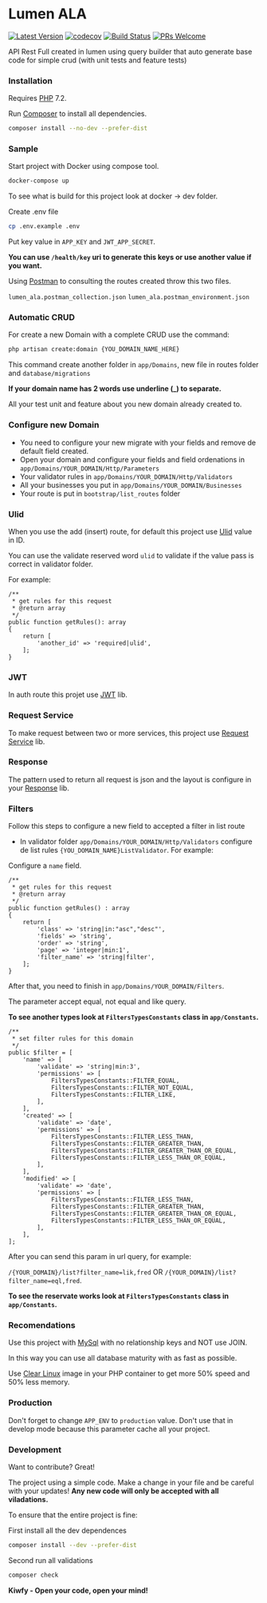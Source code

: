 # Lumen ALA

[![Latest Version](https://img.shields.io/github/v/release/kiwfy/lumen-ala.svg?style=flat-square)](https://github.com/kiwfy/lumen-ala/releases)
[![codecov](https://codecov.io/gh/kiwfy/lumen-ala/branch/master/graph/badge.svg)](https://codecov.io/gh/kiwfy/lumen-ala)
[![Build Status](https://img.shields.io/github/workflow/status/kiwfy/lumen-ala/CI?label=ci%20build&style=flat-square)](https://github.com/kiwfy/lumen-ala/actions?query=workflow%3ACI)
[![PRs Welcome](https://img.shields.io/badge/PRs-welcome-brightgreen.svg?style=flat-square)](http://makeapullrequest.com)

API Rest Full created in lumen using query builder that auto generate base code for simple crud (with unit tests and feature tests)

### Installation

Requires [PHP](https://php.net) 7.2.

Run [Composer](https://getcomposer.org/) to install all dependencies.

```sh
composer install --no-dev --prefer-dist
```

### Sample

Start project with Docker using compose tool.

```sh
docker-compose up
```

To see what is build for this project look at docker -> dev folder.

Create .env file

```sh
cp .env.example .env
```

Put key value in `APP_KEY` and `JWT_APP_SECRET`.

**You can use `/health/key` uri to generate this keys or use another value if you want.**

Using [Postman](https://www.postman.com/downloads/) to consulting the routes created throw this two files.

`lumen_ala.postman_collection.json` 
`lumen_ala.postman_environment.json` 

### Automatic CRUD

For create a new Domain with a complete CRUD use the command:

```sh
php artisan create:domain {YOU_DOMAIN_NAME_HERE}
```

This command create another folder in `app/Domains`, new file in routes folder and `database/migrations`

**If your domain name has 2 words use underline (_) to separate.**

All your test unit and feature about you new domain already created to.

### Configure new Domain

- You need to configure your new migrate with your fields and remove de default field created.
- Open your domain and configure your fields and field ordenations in `app/Domains/YOUR_DOMAIN/Http/Parameters`
- Your validator rules in `app/Domains/YOUR_DOMAIN/Http/Validators`
- All your businesses you put in `app/Domains/YOUR_DOMAIN/Businesses`
- Your route is put in `bootstrap/list_routes` folder

### Ulid

When you use the add (insert) route, for default this project use [Ulid](https://github.com/kiwfy/ulid-php) value in ID.

You can use the validate reserved word `ulid` to validate if the value pass is correct in validator folder.

For example:

```
/**
 * get rules for this request
 * @return array
 */
public function getRules(): array
{
    return [
        'another_id' => 'required|ulid',
    ];
}
```

### JWT

In auth route this projet use [JWT](https://github.com/kiwfy/jwt-manager-php) lib.

### Request Service

To make request between two or more services, this project use [Request Service](https://github.com/kiwfy/request-service-php) lib.

### Response

The pattern used to return all request is json and the layout is configure in your [Response](https://github.com/kiwfy/response-json-php) lib.

### Filters

Follow this steps to configure a new field to accepted a filter in list route

- In validator folder `app/Domains/YOUR_DOMAIN/Http/Validators` configure de list rules `{YOU_DOMAIN_NAME}ListValidator`. For example:

Configure a `name` field.
```
/**
 * get rules for this request
 * @return array
 */
public function getRules() : array
{
    return [
        'class' => 'string|in:"asc","desc"',
        'fields' => 'string',
        'order' => 'string',
        'page' => 'integer|min:1',
        'filter_name' => 'string|filter',
    ];
}
```

After that, you need to finish in `app/Domains/YOUR_DOMAIN/Filters`.

The parameter accept equal, not equal and like query.

**To see another types look at `FiltersTypesConstants` class in `app/Constants`.**

```
/**
 * set filter rules for this domain
 */
public $filter = [
    'name' => [
        'validate' => 'string|min:3',
        'permissions' => [
            FiltersTypesConstants::FILTER_EQUAL,
            FiltersTypesConstants::FILTER_NOT_EQUAL,
            FiltersTypesConstants::FILTER_LIKE,
        ],
    ],
    'created' => [
        'validate' => 'date',
        'permissions' => [
            FiltersTypesConstants::FILTER_LESS_THAN,
            FiltersTypesConstants::FILTER_GREATER_THAN,
            FiltersTypesConstants::FILTER_GREATER_THAN_OR_EQUAL,
            FiltersTypesConstants::FILTER_LESS_THAN_OR_EQUAL,
        ],
    ],
    'modified' => [
        'validate' => 'date',
        'permissions' => [
            FiltersTypesConstants::FILTER_LESS_THAN,
            FiltersTypesConstants::FILTER_GREATER_THAN,
            FiltersTypesConstants::FILTER_GREATER_THAN_OR_EQUAL,
            FiltersTypesConstants::FILTER_LESS_THAN_OR_EQUAL,
        ],
    ],
];
```

After you can send this param in url query, for example:

`/{YOUR_DOMAIN}/list?filter_name=lik,fred` OR `/{YOUR_DOMAIN}/list?filter_name=eql,fred`.

**To see the reservate works look at `FiltersTypesConstants` class in `app/Constants`.**

### Recomendations

Use this project with [MySql](https://www.mysql.com/) with no relationship keys and NOT use JOIN.

In this way you can use all database maturity with as fast as possible.

Use [Clear Linux](https://clearlinux.org/) image in your PHP container to get more 50% speed and 50% less memory.

### Production

Don't forget to change `APP_ENV` to `production` value. Don't use that in develop mode because this parameter cache all your project.

### Development

Want to contribute? Great!

The project using a simple code.
Make a change in your file and be careful with your updates!
**Any new code will only be accepted with all viladations.**

To ensure that the entire project is fine:

First install all the dev dependences
```sh
composer install --dev --prefer-dist
```

Second run all validations
```sh
composer check
```

**Kiwfy - Open your code, open your mind!**
